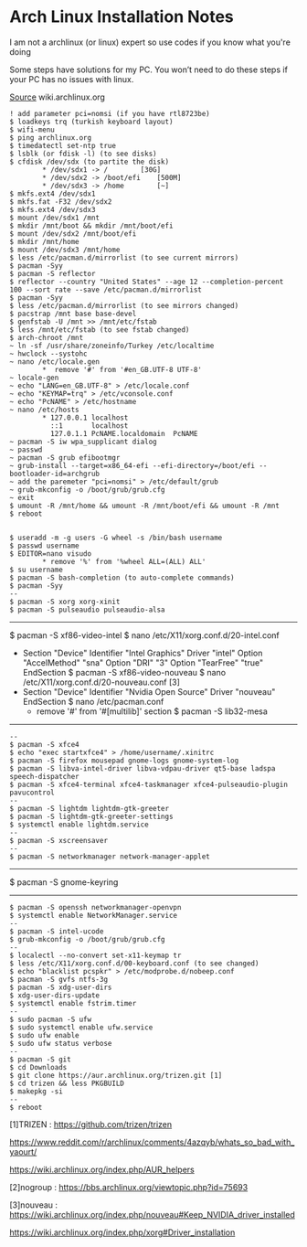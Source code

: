 # Arch Linux Installation Notes
I am not a archlinux (or linux) expert so use codes if you know	what you're doing

Some steps have solutions for my PC. You won’t need to do these steps if your PC has no issues with linux.

[Source](https://wiki.archlinux.org/index.php/Installation_guide) wiki.archlinux.org


	! add parameter pci=nomsi (if you have rtl8723be)
	$ loadkeys trq (turkish keyboard layout)
	$ wifi-menu
	$ ping archlinux.org
	$ timedatectl set-ntp true
	$ lsblk (or fdisk -l) (to see disks)
	$ cfdisk /dev/sdx (to partite the disk)
			* /dev/sdx1 -> /		[30G]
			* /dev/sdx2 -> /boot/efi	[500M]
			* /dev/sdx3 -> /home		[~]
	$ mkfs.ext4 /dev/sdx1
	$ mkfs.fat -F32 /dev/sdx2
	$ mkfs.ext4 /dev/sdx3
	$ mount /dev/sdx1 /mnt
	$ mkdir /mnt/boot && mkdir /mnt/boot/efi
	$ mount /dev/sdx2 /mnt/boot/efi
	$ mkdir /mnt/home
	$ mount /dev/sdx3 /mnt/home
	$ less /etc/pacman.d/mirrorlist (to see current mirrors)
	$ pacman -Syy
	$ pacman -S reflector
	$ reflector --country "United States" --age 12 --completion-percent 100 --sort rate --save /etc/pacman.d/mirrorlist
	$ pacman -Syy
	$ less /etc/pacman.d/mirrorlist (to see mirrors changed)
	$ pacstrap /mnt base base-devel
	$ genfstab -U /mnt >> /mnt/etc/fstab
	$ less /mnt/etc/fstab (to see fstab changed)
	$ arch-chroot /mnt
	~ ln -sf /usr/share/zoneinfo/Turkey /etc/localtime
	~ hwclock --systohc
	~ nano /etc/locale.gen
			*  remove '#' from '#en_GB.UTF-8 UTF-8'
	~ locale-gen
	~ echo "LANG=en_GB.UTF-8" > /etc/locale.conf
	~ echo "KEYMAP=trq" > /etc/vconsole.conf
	~ echo "PcNAME" > /etc/hostname
	~ nano /etc/hosts
			* 127.0.0.1	localhost
			  ::1		localhost
			  127.0.1.1	PcNAME.localdomain	PcNAME
	~ pacman -S iw wpa_supplicant dialog
	~ passwd
	~ pacman -S grub efibootmgr
	~ grub-install --target=x86_64-efi --efi-directory=/boot/efi --bootloader-id=archgrub
	~ add the paremeter "pci=nomsi" > /etc/default/grub
	~ grub-mkconfig -o /boot/grub/grub.cfg
	~ exit
	$ umount -R /mnt/home && umount -R /mnt/boot/efi && umount -R /mnt
	$ reboot


	$ useradd -m -g users -G wheel -s /bin/bash username
	$ passwd username
	$ EDITOR=nano visudo
			* remove '%' from '%wheel ALL=(ALL) ALL'
	$ su username
	$ pacman -S bash-completion (to auto-complete commands)
	$ pacman -Syy
	--
	$ pacman -S xorg xorg-xinit
	$ pacman -S pulseaudio pulseaudio-alsa
**************
$ pacman -S xf86-video-intel
$ nano /etc/X11/xorg.conf.d/20-intel.conf
* Section "Device"
Identifier      "Intel Graphics"
Driver          "intel"
Option  "AccelMethod"   "sna"
Option  "DRI"   "3"
Option  "TearFree"      "true"
EndSection
$ pacman -S xf86-video-nouveau
$ nano /etc/X11/xorg.conf.d/20-nouveau.conf [3]
* Section "Device"
Identifier      "Nvidia Open Source"
Driver		"nouveau"
EndSection
	$ nano /etc/pacman.conf
	* remove '#' from '#[multilib]' section
$ pacman -S lib32-mesa
**************
	--
	$ pacman -S xfce4
	$ echo "exec startxfce4" > /home/username/.xinitrc
	$ pacman -S firefox mousepad gnome-logs gnome-system-log
	$ pacman -S libva-intel-driver libva-vdpau-driver qt5-base ladspa speech-dispatcher
	$ pacman -S xfce4-terminal xfce4-taskmanager xfce4-pulseaudio-plugin pavucontrol
	--
	$ pacman -S lightdm lightdm-gtk-greeter
	$ pacman -S lightdm-gtk-greeter-settings
	$ systemctl enable lightdm.service
	--
	$ pacman -S xscreensaver
	--
	$ pacman -S networkmanager network-manager-applet
**************
$ pacman -S gnome-keyring
**************
	$ pacman -S openssh networkmanager-openvpn
	$ systemctl enable NetworkManager.service
	--
	$ pacman -S intel-ucode
	$ grub-mkconfig -o /boot/grub/grub.cfg
	--
	$ localectl --no-convert set-x11-keymap tr
	$ less /etc/X11/xorg.conf.d/00-keyboard.conf (to see changed)
	$ echo "blacklist pcspkr" > /etc/modprobe.d/nobeep.conf
	$ pacman -S gvfs ntfs-3g
	$ pacman -S xdg-user-dirs
	$ xdg-user-dirs-update
	$ systemctl enable fstrim.timer
	--
	$ sudo pacman -S ufw
	$ sudo systemctl enable ufw.service
	$ sudo ufw enable
	$ sudo ufw status verbose
	--
	$ pacman -S git
	$ cd Downloads
	$ git clone https://aur.archlinux.org/trizen.git [1]
	$ cd trizen && less PKGBUILD
	$ makepkg -si
	--
	$ reboot

[1]TRIZEN : https://github.com/trizen/trizen

   https://www.reddit.com/r/archlinux/comments/4azqyb/whats_so_bad_with_yaourt/

   https://wiki.archlinux.org/index.php/AUR_helpers

[2]nogroup : https://bbs.archlinux.org/viewtopic.php?id=75693

[3]nouveau : https://wiki.archlinux.org/index.php/nouveau#Keep_NVIDIA_driver_installed

   https://wiki.archlinux.org/index.php/xorg#Driver_installation
